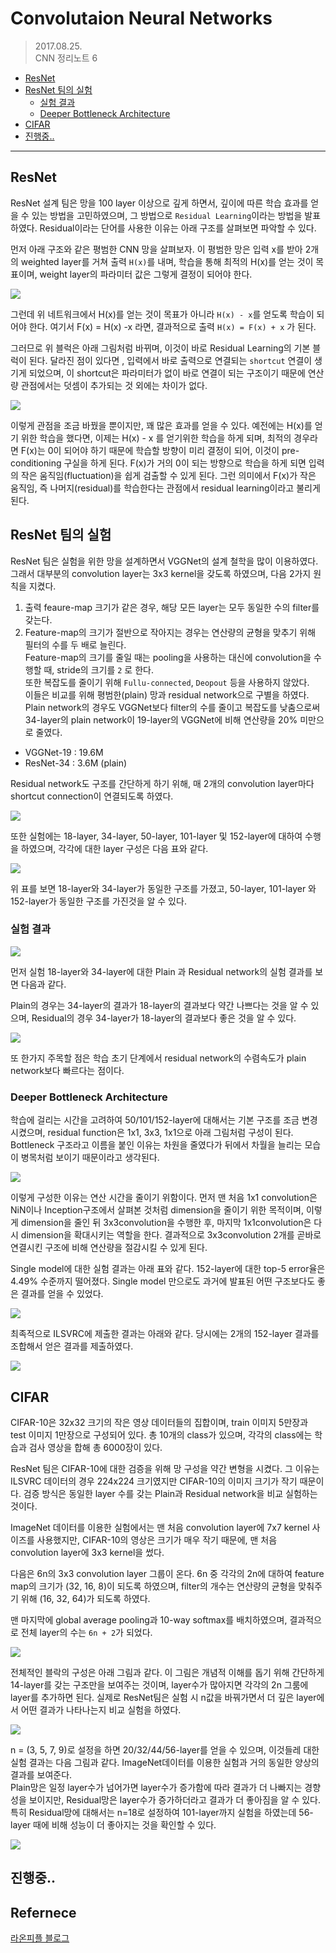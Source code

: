 
Convolutaion Neural Networks
=====================================
> 2017.08.25.  
> CNN 정리노트 6

<!-- TOC -->

- [ResNet](#resnet)
- [ResNet 팀의 실험](#resnet-팀의-실험)
    - [실험 결과](#실험-결과)
    - [Deeper Bottleneck Architecture](#deeper-bottleneck-architecture)
- [CIFAR](#cifar)
- [진행중..](#진행중)

<!-- /TOC -->
---


## ResNet  

ResNet 설계 팀은 망을 100 layer 이상으로 깊게 하면서, 깊이에 따른 학습 효과를 얻을 수 있는 방법을 고민하였으며, 그 방법으로 `Residual Learning`이라는 방법을 발표하였다. Residual이라는 단어를 사용한 이유는 아래 구조를 살펴보면 파악할 수 있다.  

먼저 아래 구조와 같은 평범한 CNN 망을 살펴보자. 이 평범한 망은 입력 x를 받아 2개의 weighted layer를 거쳐 출력 `H(x)`를 내며, 학습을 통해 최적의 H(x)를 얻는 것이 목표이며, weight layer의 파라미터 값은 그렇게 결정이 되어야 한다.  

![](./images/resnet_1.png)  

그런데 위 네트워크에서 H(x)를 얻는 것이 목표가 아니라 `H(x) - x`를 얻도록 학습이 되어야 한다. 여기서 F(x) = H(x) -x 라면, 결과적으로 출력 `H(x) = F(x) + x` 가 된다.  

그러므로 위 블럭은 아래 그림처럼 바뀌며, 이것이 바로 Residual Learning의 기본 블럭이 된다.  달라진 점이 있다면 , 입력에서 바로 출력으로 연결되는 `shortcut` 연결이 생기게 되었으며, 이 shortcut은 파라미터가 없이 바로 연결이 되는 구조이기 때문에 연산량 관점에서는 덧셈이 추가되는 것 외에는 차이가 없다.  


![](./images/resnet_2.png)  

이렇게 관점을 조금 바꿨을 뿐이지만, 꽤 많은 효과를 얻을 수 있다. 예전에는 H(x)를 얻기 위한 학습을 했다면, 이제는 H(x) - x 를 얻기위한 학습을 하게 되며, 최적의 경우라면 F(x)는 0이 되어야 하기 때문에 학습할 방향이 미리 결정이 되어, 이것이 pre-conditioning 구실을 하게 된다. F(x)가 거의 0이 되는 방향으로 학습을 하게 되면 입력의 작은 움직임(fluctuation)을 쉽게 검출할 수 있게 된다. 그런 의미에서 F(x)가 작은 움직임, 즉 나머지(residual)를 학습한다는 관점에서 residual learning이라고 불리게 된다.  


## ResNet 팀의 실험  

ResNet 팀은 실험을 위한 망을 설계하면서 VGGNet의 설계 철학을 많이 이용하였다. 그래서 대부분의 convolution layer는 3x3 kernel을 갖도록 하였으며, 다음 2가지 원칙을 지켰다.   
1. 출력 feaure-map 크기가 같은 경우, 해당 모든 layer는 모두 동일한 수의 filter를 갖는다.  
2. Feature-map의 크기가 절반으로 작아지는 경우는 연산량의 균형을 맞추기 위해 필터의 수를 두 배로 늘린다.  
Feature-map의 크기를 줄일 때는 pooling을 사용하는 대신에 convolution을 수행할 때, stride의 크기를 `2` 로 한다.  
또한 복잡도를 줄이기 위해 `Fullu-connected`, `Deopout` 등을 사용하지 않았다.  
이들은 비교를 위해 평범한(plain) 망과 residual network으로 구별을 하였다. Plain network의 경우도 VGGNet보다 filter의 수를 줄이고 복잡도를 낮춤으로써 34-layer의 plain network이 19-layer의 VGGNet에 비해 연산량을 20% 미만으로 줄였다.  
* VGGNet-19 : 19.6M
* ResNet-34 : 3.6M (plain)  

Residual network도 구조를 간단하게 하기 위해, 매 2개의 convolution layer마다 shortcut connection이 연결되도록 하였다.  

![](./images/resnet_plain.png)  

또한 실험에는 18-layer, 34-layer, 50-layer, 101-layer 및 152-layer에 대하여 수행을 하였으며, 각각에 대한 layer 구성은 다음 표와 같다.  

![](./images/resnet_layer.png)  

위 표를 보면 18-layer와 34-layer가 동일한 구조를 가졌고, 50-layer, 101-layer 와 152-layer가 동일한 구조를 가진것을 알 수 있다.  

### 실험 결과  


![](./images/resnet_plain2.png)  

먼저 실험 18-layer와 34-layer에 대한 Plain 과 Residual network의 실험 결과를 보면 다음과 같다.  

Plain의 경우는 34-layer의 결과가 18-layer의 결과보다 약간 나쁘다는 것을 알 수 있으며, Residual의 경우 34-layer가 18-layer의 결과보다 좋은 것을 알 수 있다.  

![](./images/resnet_plain3.png)  

또 한가지 주목할 점은 학습 초기 단계에서 residual network의 수렴속도가 plain network보다 빠르다는 점이다.  


### Deeper Bottleneck Architecture  

학습에 걸리는 시간을 고려하여 50/101/152-layer에 대해서는 기본 구조를 조금 변경시켰으며, residual function은 1x1, 3x3, 1x1으로 아래 그림처럼 구성이 된다. Bottleneck 구조라고 이름을 붙인 이유는 차원을 줄였다가 뒤에서 차월을 늘리는 모습이 병목처럼 보이기 때문이라고 생각된다.  

![](./images/resnet_bottleneck.png)  

이렇게 구성한 이유는 연산 시간을 줄이기 위함이다. 먼저 맨 처음 1x1 convolution은 NiN이나 Inception구조에서 살펴본 것처럼 dimension을 줄이기 위한 목적이며, 이렇게 dimension을 줄인 뒤 3x3convolution을 수행한 후, 마지막 1x1convolution은 다시 dimension을 확대시키는 역할을 한다. 결과적으로 3x3convolution 2개를 곧바로 연결시킨 구조에 비해 연산량을 절감시킬 수 있게 된다.  

Single model에 대한 실험 결과는 아래 표와 같다. 152-layer에 대한 top-5 error율은 4.49% 수준까지 떨어졌다. Single model 만으로도 과거에 발표된 어떤 구조보다도 좋은 결과를 얻을 수 있었다.  

![](./images/resnet_result.png)  

최족적으로 ILSVRC에 제출한 결과는 아래와 같다. 당시에는 2개의 152-layer 결과를 조합해서 얻은 결과를 제출하였다.

![](./images/resnet_result2.png)  

## CIFAR  

CIFAR-10은 32x32 크기의 작은 영상 데이터들의 집합이며, train 이미지 5만장과 test 이미지 1만장으로 구성되어 있다. 총 10개의 class가 있으며, 각각의 class에는 학습과 검사 영상을 합해 총 6000장이 있다.  

ResNet 팀은 CIFAR-10에 대한 검증을 위해 망 구성을 약간 변형을 시켰다. 그 이유는 ILSVRC 데이터의 경우 224x224 크기였지만 CIFAR-10의 이미지 크기가 작기 때문이다. 검증 방식은 동일한 layer 수를 갖는 Plain과 Residual network을 비교 실험하는 것이다.  

ImageNet 데이터를 이용한 실험에서는 맨 처음 convolution layer에 7x7 kernel 사이즈를 사용했지만, CIFAR-10의 영상은 크기가 매우 작기 때문에, 맨 처음 convolution layer에 3x3 kernel을 썼다.  

다음은 6n의 3x3 convolution layer 그룹이 온다.  6n 중 각각의 2n에 대하여 feature map의 크기가 (32, 16, 8)이 되도록 하였으며, filter의 개수는 연산량의 균형을 맞춰주기 위해 (16, 32, 64)가 되도록 하였다.  

맨 마지막에 global average pooling과 10-way softmax를 배치하였으며, 결과적으로 전체 layer의 수는 `6n + 2`가 되었다.  

![](./images/resnet_cifar.png)  

전체적인 블락의 구성은 아래 그림과 같다.  이 그림은 개념적 이해를 돕기 위해 간단하게 14-layer를 갖는 구조만을 보여주는 것이며, layer수가 많아지면 각각의 2n 그룸에 layer를 추가하면 된다.  실제로 ResNet팀은 실험 시 n값을 바꿔가면서 더 깊은 layer에서 어떤 결과가 나타나는지 비교 실험을 하였다.  

![](./images/resnet_cifar2.png)  

n = (3, 5, 7, 9)로 설정을 하면 20/32/44/56-layer를 얻을 수 있으며, 이것들레 대한 실험 결과는 다음 그림과 같다. ImageNet데이터를 이용한 실험과 거의 동일한 양상의 결과를 보여준다.  
Plain망은 일정 layer수가 넘어가면 layer수가 증가함에 따라 결과가 더 나빠지는 경향성을 보이지만, Residual망은 layer수가 증가하더라고 결과가 더 좋아짐을 알 수 있다. 특히 Residual망에 대해서는 n=18로 설정하여 101-layer까지 실험을 하였는데 56-layer 때에 비해 성능이 더 좋아지는 것을 확인할 수 있다.  

![](./images/resnet_cifar3.png)  

## 진행중..

<h2>Refernece </h2>  

[라온피플 블로그](http://laonple.blog.me/220643128255)